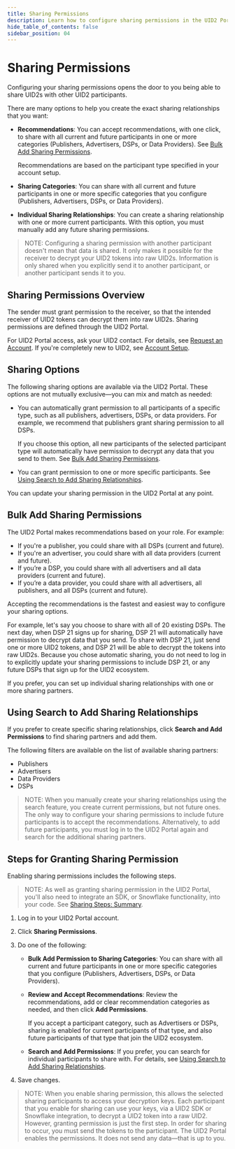 ```yaml
---
title: Sharing Permissions
description: Learn how to configure sharing permissions in the UID2 Portal.
hide_table_of_contents: false
sidebar_position: 04
---
```


# Sharing Permissions

Configuring your sharing permissions opens the door to you being able to share UID2s with other UID2 participants.

<!-- It includes the following:

- [Sharing Permissions Overview](#sharing-permissions-overview)
- [Sharing Options](#sharing-options)
- [Bulk Add Sharing Permissions](#bulk-add-sharing-permissions)
- [Using Search to Add Sharing Relationships](#using-search-to-add-sharing-relationships)
- [Steps for Granting Sharing Permission](#steps-for-granting-sharing-permission) DONE -->

There are many options to help you create the exact sharing relationships that you want:

- **Recommendations**: You can accept recommendations, with one click, to share with all current and future participants in one or more categories (Publishers, Advertisers, DSPs, or Data Providers). See [Bulk Add Sharing Permissions](#bulk-add-sharing-permissions).

  Recommendations are based on the participant type specified in your account setup.
- **Sharing Categories**: You can share with all current and future participants in one or more specific categories that you configure (Publishers, Advertisers, DSPs, or Data Providers).
- **Individual Sharing Relationships**: You can create a sharing relationship with one or more current participants. With this option, you must manually add any future sharing permissions.
<!-- - You can choose to have your name on the sharing list, so that others can create sharing relationships with you, or you can participate in sharing without your name appearing on the list. (GWH_KT_01 I didn't see this in the wireframes or UI?) -->
<!-- - You can generate a Sharing Number that you can share with specific participants you want to share with. They can use the Sharing Number to create a sharing relationship with you even if you chose to be private. (GWH_KT_02 I didn't see this in the wireframes or UI?) -->

>NOTE: Configuring a sharing permission with another participant doesn't mean that data is shared. It only makes it possible for the receiver to decrypt your UID2 tokens into raw UID2s. Information is only shared when you explicitly send it to another participant, or another participant sends it to you.

## Sharing Permissions Overview

The sender must grant permission to the receiver, so that the intended receiver of UID2 tokens can decrypt them into raw UID2s. Sharing permissions are defined through the UID2 Portal.

For UID2 Portal access, ask your UID2 contact. For details, see [Request an Account](portal-getting-started.md#request-an-account). If you're completely new to UID2, see [Account Setup](../getting-started/gs-account-setup.md).

## Sharing Options

The following sharing options are available via the UID2 Portal. These options are not mutually exclusive&#8212;you can mix and match as needed:

- You can automatically grant permission to all participants of a specific type, such as all publishers, advertisers, DSPs, or data providers. For example, we recommend that publishers grant sharing permission to all DSPs.

  If you choose this option, all new participants of the selected participant type will automatically have permission to decrypt any data that you send to them. See [Bulk Add Sharing Permissions](#bulk-add-sharing-permissions).

- You can grant permission to one or more specific participants. See [Using Search to Add Sharing Relationships](#using-search-to-add-sharing-relationships).

  <!-- When you enable a sharing relationship, it becomes active the next time the sharer updates keys&#8212;generally on an hourly cadence. For details, see [Key Refresh Cadence for Sharing](../sharing/sharing-best-practices.md#key-refresh-cadence-for-sharing).  -->

  
You can update your sharing permission in the UID2 Portal at any point.

## Bulk Add Sharing Permissions

The UID2 Portal makes recommendations based on your role. For example:
- If you're a publisher, you could share with all DSPs (current and future).
- If you're an advertiser, you could share with all data providers (current and future).
- If you’re a DSP, you could share with all advertisers and all data providers (current and future). 
- If you’re a data provider, you could share with all advertisers, all publishers, and all DSPs (current and future).  

Accepting the recommendations is the fastest and easiest way to configure your sharing options.

For example, let's say you choose to share with all of 20 existing DSPs. The next day, when DSP 21 signs up for sharing, DSP 21 will automatically have permission to decrypt data that you send. To share with DSP 21, just send one or more UID2 tokens, and DSP 21 will be able to decrypt the tokens into raw UID2s. Because you chose automatic sharing, you do not need to log in to explicitly update your sharing permissions to include DSP 21, or any future DSPs that sign up for the UID2 ecosystem.

If you prefer, you can set up individual sharing relationships with one or more sharing partners.

## Using Search to Add Sharing Relationships

If you prefer to create specific sharing relationships, click **Search and Add Permissions** to find sharing partners and add them.

The following filters are available on the list of available sharing partners:
- Publishers
- Advertisers
- Data Providers
- DSPs

>NOTE: When you manually create your sharing relationships using the search feature, you create current permissions, but not future ones. The only way to configure your sharing permissions to include future participants is to accept the recommendations. Alternatively, to add future participants, you must log in to the UID2 Portal again and search for the additional sharing partners.

## Steps for Granting Sharing Permission

Enabling sharing permissions includes the following steps.

>NOTE: As well as granting sharing permission in the UID2 Portal, you'll also need to integrate an SDK, or Snowflake functionality, into your code. See [Sharing Steps: Summary](../sharing/sharing-implementing.md#sharing-steps-summary).

1. Log in to your UID2 Portal account.
1. Click **Sharing Permissions**.
1. Do one of the following:

   - **Bulk Add Permission to Sharing Categories**: You can share with all current and future participants in one or more specific categories that you configure (Publishers, Advertisers, DSPs, or Data Providers). 

   - **Review and Accept Recommendations**: Review the recommendations, add or clear recommendation categories as needed, and then click **Add Permissions**.

     If you accept a participant category, such as Advertisers or DSPs, sharing is enabled for current participants of that type, and also future participants of that type that join the UID2 ecosystem.
   
   - **Search and Add Permissions**: If you prefer, you can search for individual participants to share with. For details, see [Using Search to Add Sharing Relationships](#using-search-to-add-sharing-relationships).
1. Save changes.

>NOTE: When you enable sharing permission, this allows the selected sharing participants to access your decryption keys. Each participant that you enable for sharing can use your keys, via a UID2 SDK or Snowflake integration, to decrypt a UID2 token into a raw UID2. However, granting permission is just the first step. In order for sharing to occur, you must send the tokens to the participant. The UID2 Portal enables the permissions. It does not send any data&#8212;that is up to you.
